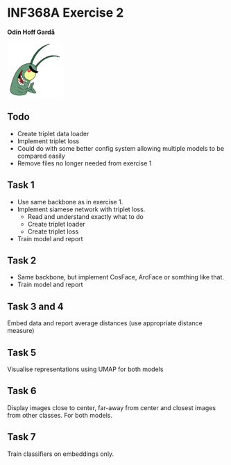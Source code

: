 # INF368A Exercise 2
**Odin Hoff Gardå**

![Plankton](figs/plankton.png)

## Todo

- Create triplet data loader
- Implement triplet loss
- Could do with some better config system allowing multiple models to be compared easily
- Remove files no longer needed from exercise 1


## Task 1
- Use same backbone as in exercise 1.
- Implement siamese network with triplet loss.
	- Read and understand exactly what to do
	- Create triplet loader
	- Create triplet loss
- Train model and report

## Task 2
- Same backbone, but implement CosFace, ArcFace or somthing like that.
- Train model and report

## Task 3 and 4
Embed data and report average distances (use appropriate distance measure)

## Task 5
Visualise representations using UMAP for both models

## Task 6
Display images close to center, far-away from center and closest images from other classes. For both models.

## Task 7
Train classifiers on embeddings only.
